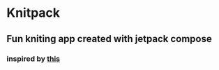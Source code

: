 # Knitpack
## Fun kniting app created with jetpack compose
### inspired by [this](https://www.behance.net/gallery/108459437/Knitcase-Knitting-app-UI-case-study)
